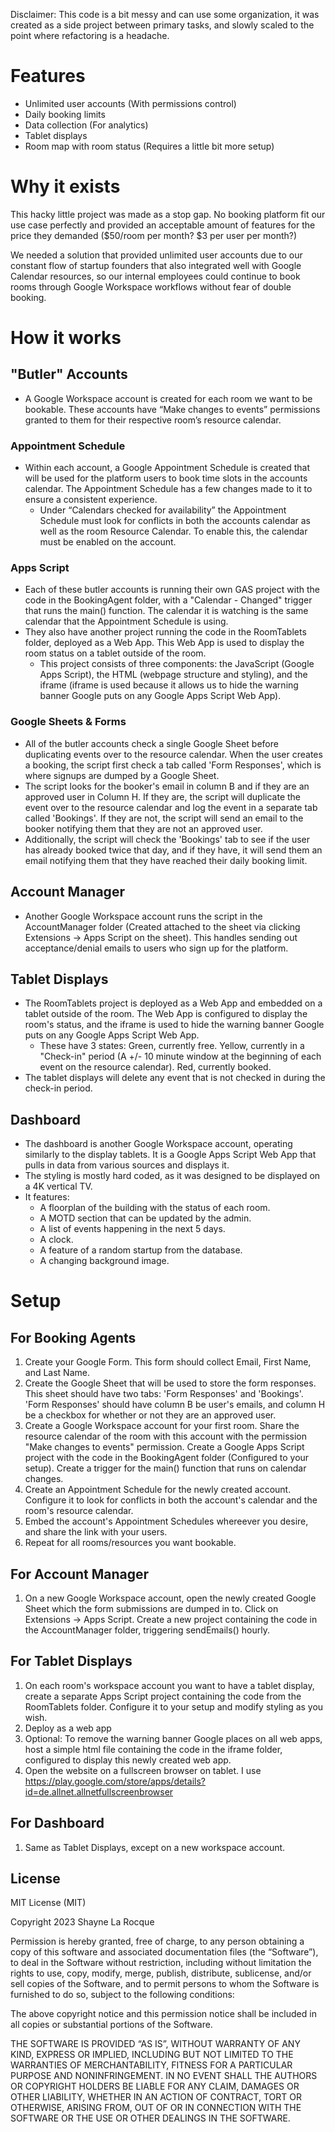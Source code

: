 Disclaimer: This code is a bit messy and can use some organization, it was created as a side project between primary tasks, and slowly scaled to the point where refactoring is a headache.
# Features
- Unlimited user accounts (With permissions control)
- Daily booking limits
- Data collection (For analytics)
- Tablet displays
- Room map with room status (Requires a little bit more setup)

# Why it exists
This hacky little project was made as a stop gap. No booking platform fit our use case perfectly and provided an acceptable amount of features for the price they demanded ($50/room per month? $3 per user per month?) 

We needed a solution that provided unlimited user accounts due to our constant flow of startup founders that also integrated well with Google Calendar resources, so our internal employees could continue to book rooms through Google Workspace workflows without fear of double booking. 

# How it works
## "Butler" Accounts
- A Google Workspace account is created for each room we want to be bookable. These accounts have “Make changes to events” permissions granted to them for their respective room’s resource calendar.
### Appointment Schedule
- Within each account, a Google Appointment Schedule is created that will be used for the platform users to book time slots in the accounts calendar. The Appointment Schedule has a few changes made to it to ensure a consistent experience.
    - Under “Calendars checked for availability” the Appointment Schedule must look for conflicts in both the accounts calendar as well as the room Resource Calendar. To enable this, the calendar must be enabled on the account.
### Apps Script
- Each of these butler accounts is running their own GAS project with the code in the BookingAgent folder, with a "Calendar - Changed" trigger that runs the main() function. The calendar it is watching is the same calendar that the Appointment Schedule is using.
- They also have another project running the code in the RoomTablets folder, deployed as a Web App. This Web App is used to display the room status on a tablet outside of the room.
    - This project consists of three components: the JavaScript (Google Apps Script), the HTML (webpage structure and styling), and the iframe (iframe is used because it allows us to hide the warning banner Google puts on any Google Apps Script Web App).
### Google Sheets & Forms
- All of the butler accounts check a single Google Sheet before duplicating events over to the resource calendar. When the user creates a booking, the script first check a tab called 'Form Responses', which is where signups are dumped by a Google Sheet. 
- The script looks for the booker's email in column B and if they are an approved user in Column H. If they are, the script will duplicate the event over to the resource calendar and log the event in a separate tab called 'Bookings'. If they are not, the script will send an email to the booker notifying them that they are not an approved user.
- Additionally, the script will check the 'Bookings' tab to see if the user has already booked twice that day, and if they have, it will send them an email notifying them that they have reached their daily booking limit.
## Account Manager
- Another Google Workspace account runs the script in the AccountManager folder (Created attached to the sheet via clicking Extensions -> Apps Script on the sheet). This handles sending out acceptance/denial emails to users who sign up for the platform.
## Tablet Displays
- The RoomTablets project is deployed as a Web App and embedded on a tablet outside of the room. The Web App is configured to display the room's status, and the iframe is used to hide the warning banner Google puts on any Google Apps Script Web App.
    - These have 3 states: Green, currently free. Yellow, currently in a "Check-in" period (A +/- 10 minute window at the beginning of each event on the resource calendar). Red, currently booked.
- The tablet displays will delete any event that is not checked in during the check-in period.
## Dashboard
- The dashboard is another Google Workspace account, operating similarly to the display tablets. It is a Google Apps Script Web App that pulls in data from various sources and displays it.
- The styling is mostly hard coded, as it was designed to be displayed on a 4K vertical TV.
- It features:
    - A floorplan of the building with the status of each room.
    - A MOTD section that can be updated by the admin.
    - A list of events happening in the next 5 days.
    - A clock.
    - A feature of a random startup from the database.
    - A changing background image.

# Setup
## For Booking Agents
1. Create your Google Form. This form should collect Email, First Name, and Last Name.
2. Create the Google Sheet that will be used to store the form responses. This sheet should have two tabs: 'Form Responses' and 'Bookings'. 'Form Responses' should have column B be user's emails, and column H be a checkbox for whether or not they are an approved user.
3. Create a Google Workspace account for your first room. Share the resource calendar of the room with this account with the permission "Make changes to events" permission. Create a Google Apps Script project with the code in the BookingAgent folder (Configured to your setup). Create a trigger for the main() function that runs on calendar changes.
4. Create an Appointment Schedule for the newly created account. Configure it to look for conflicts in both the account's calendar and the room's resource calendar.
5. Embed the account's Appointment Schedules whereever you desire, and share the link with your users.
6. Repeat for all rooms/resources you want bookable.
## For Account Manager
1. On a new Google Workspace account, open the newly created Google Sheet which the form submissions are dumped in to. Click on Extensions -> Apps Script. Create a new project containing the code in the AccountManager folder, triggering sendEmails() hourly. 
## For Tablet Displays
1. On each room's workspace account you want to have a tablet display, create a separate Apps Script project containing the code from the RoomTablets folder. Configure it to your setup and modify styling as you wish.
2. Deploy as a web app
3. Optional: To remove the warning banner Google places on all web apps, host a simple html file containing the code in the iframe folder, configured to display this newly created web app.
4. Open the website on a fullscreen browser on tablet. I use https://play.google.com/store/apps/details?id=de.allnet.allnetfullscreenbrowser
## For Dashboard
1. Same as Tablet Displays, except on a new workspace account.

## License
MIT License (MIT)

Copyright 2023 Shayne La Rocque

Permission is hereby granted, free of charge, to any person obtaining a copy of this software and associated documentation files (the “Software”), to deal in the Software without restriction, including without limitation the rights to use, copy, modify, merge, publish, distribute, sublicense, and/or sell copies of the Software, and to permit persons to whom the Software is furnished to do so, subject to the following conditions:

The above copyright notice and this permission notice shall be included in all copies or substantial portions of the Software.

THE SOFTWARE IS PROVIDED “AS IS”, WITHOUT WARRANTY OF ANY KIND, EXPRESS OR IMPLIED, INCLUDING BUT NOT LIMITED TO THE WARRANTIES OF MERCHANTABILITY, FITNESS FOR A PARTICULAR PURPOSE AND NONINFRINGEMENT. IN NO EVENT SHALL THE AUTHORS OR COPYRIGHT HOLDERS BE LIABLE FOR ANY CLAIM, DAMAGES OR OTHER LIABILITY, WHETHER IN AN ACTION OF CONTRACT, TORT OR OTHERWISE, ARISING FROM, OUT OF OR IN CONNECTION WITH THE SOFTWARE OR THE USE OR OTHER DEALINGS IN THE SOFTWARE.
